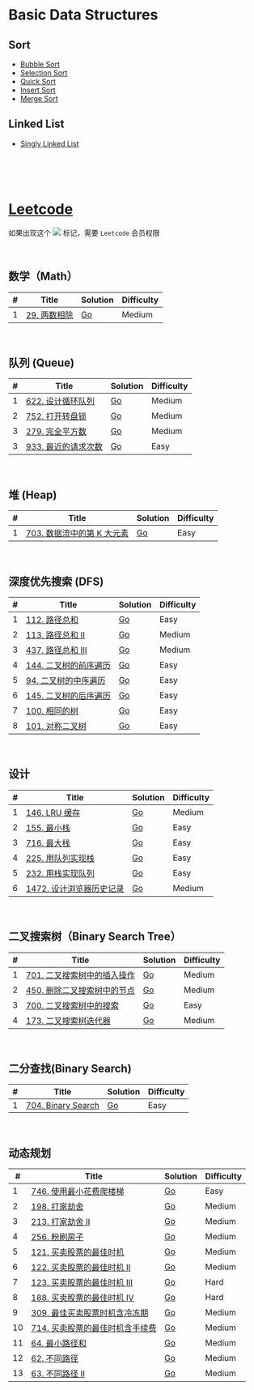 # Basic Data Structures

## Sort

- [Bubble Sort](datastructure/sort/bubble-sort/bubble_sort.go)
- [Selection Sort](datastructure/sort/select-sort/select_sort.go)
- [Quick Sort](datastructure/sort/quick-sort/quick_sort_in_place.go)
- [Insert Sort](datastructure/sort/insert-sort/insert_sort.go)
- [Merge Sort](datastructure/sort/merge-sort/merge_sort.go)

## Linked List

- [Singly Linked List](datastructure/linkedlist/singly_linked_list.go)

</br>
</br>
</br>

# [Leetcode](https://leetcode.com/)

 如果出现这个 ![](https://static.leetcode-cn.com/cn-mono-assets/production/assets/plus.31398c34.svg) 标记，需要 `Leetcode` 会员权限

 <br />

 ## 数学（Math）

| #   | Title                                                                        | Solution                                           | Difficulty |
| --- | ---------------------------------------------------------------------------- | -------------------------------------------------- | ---------- |
| 1   | [29. 两数相除](https://leetcode-cn.com/problems/divide-two-integers/) | [Go](go/29-divide-two-integers/divide_two_integers.go) | Medium     |


<br/>

## 队列 (Queue)

| #   | Title                                                                        | Solution                                           | Difficulty |
| --- | ---------------------------------------------------------------------------- | -------------------------------------------------- | ---------- |
| 1   | [622. 设计循环队列](https://leetcode-cn.com/problems/design-circular-queue/) | [Go](go/622-design-circular-queue/circle_queue.go) | Medium     |
| 2   | [752. 打开转盘锁](https://leetcode-cn.com/problems/open-the-lock/)           | [Go](go/752-open-the-lock/open_lock.go)            | Medium     |
| 3   | [279. 完全平方数](https://leetcode-cn.com/problems/perfect-squares/)         | [Go](go/279-perfect-squares/perfect_squares.go)    | Medium     |
| 3   | [933. 最近的请求次数](https://leetcode-cn.com/problems/number-of-recent-calls/)         | [Go](go/933-number-of-recent-calls/number_of_recent_calls.go)    | Easy     |


<br/>

## 堆 (Heap)

| #   | Title                                                                        | Solution                                           | Difficulty |
| --- | ---------------------------------------------------------------------------- | -------------------------------------------------- | ---------- |
| 1   | [703. 数据流中的第 K 大元素](https://leetcode-cn.com/problems/kth-largest-element-in-a-stream/) | [Go](go/703-kth-largest-element-in-a-stream/element_in_a_stream.go) | Easy     |


<br/>

## 深度优先搜索 (DFS)

| #   | Title                                                                        | Solution                                           | Difficulty |
| --- | ---------------------------------------------------------------------------- | -------------------------------------------------- | ---------- |
| 1   | [112. 路径总和](https://leetcode-cn.com/problems/path-sum/) | [Go](go/112-path-sum/path_sum.go) | Easy     |
| 2   | [113. 路径总和 II](https://leetcode-cn.com/problems/path-sum-ii/) | [Go](go/113-path-sum-ii/path_sum_ii.go) | Medium     |
| 3   | [437. 路径总和 III](https://leetcode-cn.com/problems/path-sum-iii/) | [Go](go/437-path-sum-iii/path_sum_iii.go) | Medium     |
| 4   | [144. 二叉树的前序遍历](https://leetcode-cn.com/problems/binary-tree-preorder-traversal/) | [Go](go/144-binary-tree-preorder-traversal/preorder.go) | Easy     |
| 5   | [94. 二叉树的中序遍历](https://leetcode-cn.com/problems/binary-tree-inorder-traversal/) | [Go](go/94-binary-tree-inorder-traversal/inorder.go) | Easy     |
| 6   | [145. 二叉树的后序遍历](https://leetcode-cn.com/problems/binary-tree-postorder-traversal/) | [Go](go/145-binary-tree-postorder-traversal/postorder.go) | Easy     |
| 7   | [100. 相同的树](https://leetcode-cn.com/problems/same-tree/) | [Go](go/100-same-tree/same_tree.go) | Easy     |
| 8   | [101. 对称二叉树](https://leetcode-cn.com/problems/symmetric-tree/) | [Go](go/101-symmetric-tree/symmetric_tree.go) | Easy     |


<br/>

## 设计

| #   | Title                                                                                | Solution                                                        | Difficulty |
| --- | ------------------------------------------------------------------------------------ | --------------------------------------------------------------- | ---------- |
| 1   | [146. LRU 缓存](https://leetcode-cn.com/problems/lru-cache/)                         | [Go](./go/146-lru-cache/lru_cache.go)                           | Medium     |
| 2   | [155. 最小栈](https://leetcode-cn.com/problems/min-stack/)                           | [Go](go/155-min-stack/min_stack.go)                             | Easy       |
| 3   | [716. 最大栈](https://leetcode-cn.com/problems/max-stack/)                           | [Go](go/716-max-stack/max_stack.go)                             | Easy       |
| 4   | [225. 用队列实现栈](https://leetcode-cn.com/problems/implement-stack-using-queues/)  | [Go](go/225-implement-stack-using-queues/stack_using_queues.go) | Easy       |
| 5   | [232. 用栈实现队列](https://leetcode-cn.com/problems/implement-queue-using-stacks/)  | [Go](go/232-implement-queue-using-stacks/queue_using_stack.go)  | Easy       |
| 6   | [1472. 设计浏览器历史记录](https://leetcode-cn.com/problems/design-browser-history/) | [Go](go/1472-design-browser-history/broser_history.go)          | Medium     |

<br/>

## 二叉搜索树（Binary Search Tree）

| #   | Title                                                                                             | Solution                                                        | Difficulty |
| --- | ------------------------------------------------------------------------------------------------- | --------------------------------------------------------------- | ---------- |
| 1   | [701. 二叉搜索树中的插入操作](https://leetcode-cn.com/problems/insert-into-a-binary-search-tree/) | [Go](go/701-insert-into-a-binary-search-tree/insert_bst.go)     | Medium     |
| 2   | [450. 删除二叉搜索树中的节点](https://leetcode-cn.com/problems/delete-node-in-a-bst/)             | [Go](go/450-delete-node-in-a-bst/delete_bst.go)                 | Medium     |
| 3   | [700. 二叉搜索树中的搜索](https://leetcode-cn.com/problems/search-in-a-binary-search-tree/)       | [Go](go/700-search-in-a-binary-search-tree/search_bst.go)       | Easy       |
| 4   | [173. 二叉搜索树迭代器](https://leetcode-cn.com/problems/binary-search-tree-iterator/)            | [Go](go/225-implement-stack-using-queues/stack_using_queues.go) | Medium     |

<br/>

## 二分查找(Binary Search)

| #   | Title                                                                 | Solution                                        | Difficulty |
| --- | --------------------------------------------------------------------- | ----------------------------------------------- | ---------- |
| 1   | [704. Binary Search](https://leetcode-cn.com/problems/binary-search/) | [Go](src/go/704-binary-search/binary_search.go) | Easy       |

<br/>

## 动态规划

| #   | Title                                                                                                                     | Solution                                                                            | Difficulty |
| --- | ------------------------------------------------------------------------------------------------------------------------- | ----------------------------------------------------------------------------------- | ---------- |
| 1   | [746. 使用最小花费爬楼梯](https://leetcode-cn.com/problems/min-cost-climbing-stairs/)                                     | [Go](go/746-min-cost-climbing-stairs/min_stairs.go)                                 | Easy       |
| 2   | [198. 打家劫舍](https://leetcode-cn.com/problems/house-robber/)                                                           | [Go](go/198-house-robber/robber.go)                                                 | Medium     |
| 3   | [213. 打家劫舍 II](https://leetcode-cn.com/problems/house-robber-ii/)                                                     | [Go](go/213-house-robber-ii/robber_next.go)                                         | Medium     |
| 4   | [256. 粉刷房子](https://leetcode-cn.com/problems/paint-house/)                                                            | [Go](go/256-paint-house/paint_house.go)                                             | Medium     |
| 5   | [121. 买卖股票的最佳时机](https://leetcode-cn.com/problems/best-time-to-buy-and-sell-stock/)                              | [Go](go/121-best-time-to-buy-and-sell-stock/sell_stock.go)                          | Medium     |
| 6   | [122. 买卖股票的最佳时机 II](https://leetcode-cn.com/problems/best-time-to-buy-and-sell-stock-ii/)                        | [Go](go/122-best-time-to-buy-and-sell-stock-ii/sell_stock_ii.go)                    | Medium     |
| 7   | [123. 买卖股票的最佳时机 III](https://leetcode-cn.com/problems/best-time-to-buy-and-sell-stock-iii/)                      | [Go](go/123-best-time-to-buy-and-sell-stock-iii/sell_stock_iii.go)                  | Hard       |
| 8   | [188. 买卖股票的最佳时机 IV](https://leetcode-cn.com/problems/best-time-to-buy-and-sell-stock-iv/)                        | [Go](go/188-best-time-to-buy-and-sell-stock-iv/sell_stock_iv.go)                    | Hard       |
| 9   | [309. 最佳买卖股票时机含冷冻期](https://leetcode-cn.com/problems/best-time-to-buy-and-sell-stock-with-cooldown/)          | [Go](go/309-best-time-to-buy-and-sell-stock-with-cooldown/sell_stock_cooldown.go)   | Medium     |
| 10  | [714. 买卖股票的最佳时机含手续费](https://leetcode-cn.com/problems/best-time-to-buy-and-sell-stock-with-transaction-fee/) | [Go](go/714-best-time-to-buy-and-sell-stock-with-transaction-fee/sell_stock_fee.go) | Medium     |
| 11  | [64. 最小路径和](https://leetcode-cn.com/problems/minimum-path-sum/)                                                      | [Go](go/64-minimum-path-sum/min_path_sum.go)                                        | Medium     |
| 12  | [62. 不同路径](https://leetcode-cn.com/problems/minimum-path-sum/)                                                        | [Go](go/62-unique-paths/unique_path.go)                                             | Medium     |
| 13  | [63. 不同路径 II](https://leetcode-cn.com/problems/unique-paths-ii/)                                                      | [Go](go/63-unique-paths-ii/unique_path_ii.go)                                       | Medium     |

<br />
